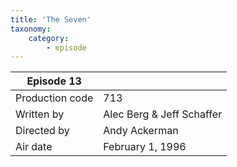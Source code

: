 ```yaml
---
title: 'The Seven'
taxonomy:
    category:
        - episode
---
```


| Episode 13 | |
|-----------------|--------------------------------|
| Production code | 713                            |
| Written by      | Alec Berg & Jeff Schaffer |
| Directed by     | Andy Ackerman                   |
| Air date        | February 1, 1996                   |
